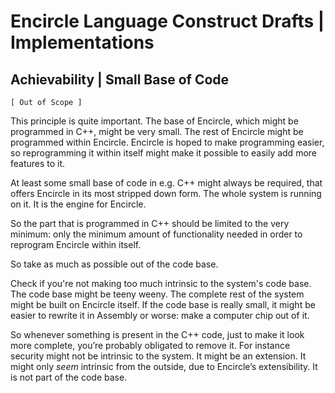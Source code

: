 ﻿Encircle Language Construct Drafts | Implementations
====================================================

Achievability | Small Base of Code
----------------------------------

`[ Out of Scope ]`

This principle is quite important. The base of Encircle, which might be programmed in C++, might be very small. The rest of Encircle might be programmed within Encircle. Encircle is hoped to make programming easier, so reprogramming it within itself might make it possible to easily add more features to it.

At least some small base of code in e.g. C++ might always be required, that offers Encircle in its most stripped down form. The whole system is running on it. It is the engine for Encircle.

So the part that is programmed in C++ should be limited to the very minimum: only the minimum amount of functionality needed in order to reprogram Encircle within itself.

So take as much as possible out of the code base.

Check if you're not making too much intrinsic to the system's code base. The code base might be teeny weeny. The complete rest of the system might be built on Encircle itself. If the code base is really small, it might be easier to rewrite it in Assembly or worse: make a computer chip out of it.

So whenever something is present in the C++ code, just to make it look more complete, you’re probably obligated to remove it. For instance security might not be intrinsic to the system. It might be an extension. It might only *seem* intrinsic from the outside, due to Encircle’s extensibility. It is not part of the code base.